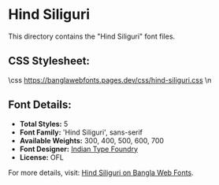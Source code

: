 # Hind Siliguri

This directory contains the "Hind Siliguri" font files.

## CSS Stylesheet:

\css
https://banglawebfonts.pages.dev/css/hind-siliguri.css
\n
## Font Details:
- **Total Styles:** 5
- **Font Family:** 'Hind Siliguri', sans-serif
- **Available Weights:** 300, 400, 500, 600, 700
- **Font Designer:** [Indian Type Foundry](https://www.indiantypefoundry.com/)
- **License:** OFL

For more details, visit: [Hind Siliguri on Bangla Web Fonts](https://banglawebfonts.pages.dev/hind-siliguri/#about).